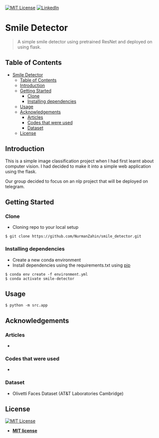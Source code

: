 [![MIT License][mit-license-shield]][mit-license-url]
[![LinkedIn][linkedin-shield]][linkedin-url]

# Smile Detector
> A simple smile detector using pretrained ResNet and deployed on using flask.



## Table of Contents
- [Smile Detector](#smile-detector)
  - [Table of Contents](#table-of-contents)
  - [Introduction](#introduction)
  - [Getting Started](#getting-started)
    - [Clone](#clone)
    - [Installing dependencies](#installing-dependencies)
  - [Usage](#usage)
  - [Acknowledgements](#acknowledgements)
    - [Articles](#articles)
    - [Codes that were used](#codes-that-were-used)
    - [Dataset](#dataset)
  - [License](#license)


## Introduction
This is a simple image classification project when I had first learnt about computer vision. I had decided to make it into a simple web application using the flask.

Our group decided to focus on an nlp project that will be deployed on telegram. 

## Getting Started

### Clone
- Cloning repo to your local setup
```shell
$ git clone https://github.com/NurmanZahin/smile_detector.git
```

### Installing dependencies
- Create a new conda environment 
- Install dependencies using the requirements.txt using [pip](https://pip.pypa.io/en/stable/installing/)
```shell
$ conda env create -f environment.yml
$ conda activate smile-detector 
```

## Usage

```shell
$ python -m src.app
```



## Acknowledgements
### Articles 
- 

### Codes that were used
- 

### Dataset
- Olivetti Faces Dataset (AT&T Laboratories Cambridge)


## License

[![MIT License][mit-license-shield]][mit-license-url]

- **[MIT license](http://opensource.org/licenses/mit-license.php)**



[mit-license-shield]: https://img.shields.io/github/license/othneildrew/Best-README-Template.svg?style=flat-square
[mit-license-url]: https://badges.mit-license.org/
[linkedin-shield]: https://img.shields.io/badge/-LinkedIn-black.svg?style=flat-square&logo=linkedin&colorB=555
[linkedin-url]: www.linkedin.com/in/nurman-jupri-20655814a
[product-screenshot]: images/screenshot.png
[article1-url]: https://towardsdatascience.com/beginners-guide-to-building-a-singlish-ai-chatbot-7ecff8255ee
[article2-url]: https://towardsdatascience.com/generating-singlish-text-messages-with-a-lstm-network-7d0fdc4593b6